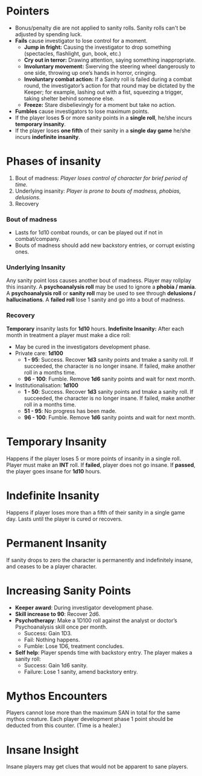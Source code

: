 <!-- TITLE: Rules and Mechanics -->
<!-- SUBTITLE: I'm not crazy, I swear! -->
# Pointers
* Bonus/penalty die are not applied to sanity rolls. Sanity rolls can't be adjusted by spending luck.
* **Fails** cause investigator to lose control for a moment.
	* **Jump in fright:** Causing the investigator to drop something (spectacles, flashlight, gun, book, etc.)
	* **Cry out in terror:** Drawing attention, saying something inappropriate.
	* **Involuntary movement:** Swerving the steering wheel dangerously to one side, throwing up one’s hands in horror, cringing.
	* **Involuntary combat action:** If a Sanity roll is failed during a combat round, the investigator’s action for that round may be dictated by the Keeper; for example, lashing out with a fist, squeezing a trigger, taking shelter behind someone else.
	* **Freeze:** Stare disbelievingly for a moment but take no action.
* **Fumbles** cause investigators to lose maximum points.
* If the player loses **5** or more sanity points in a **single roll**, he/she incurs **temporary insanity**.
* If the player loses **one fifth** of their sanity in a **single day game** he/she incurs **indefinite insanity**.
# Phases of insanity
1. Bout of madness: *Player loses control of character for brief period of time.*
2. Underlying insanity: *Player is prone to bouts of madness, phobias, delusions.*
3. Recovery
### Bout of madness
* Lasts for 1d10 combat rounds, or can be played out if not in combat/company.
* Bouts of madness should add new backstory entries, or corrupt existing ones.
### Underlying Insanity
Any sanity point loss causes another bout of madness. Player may rollplay this insanity.
A **psychoanalysis roll** may be used to ignore a **phobia / mania**.
A **psychoanalysis roll** or **sanity roll** may be used to see through **delusions / hallucinations**.
A **failed roll** lose 1 sanity and go into a bout of madness.
### Recovery
**Temporary** insanity lasts for **1d10** hours.
**Indefinite Insanity:**
After each month in treatment a player must make a dice roll:
* May be cured in the investigators development phase.
* Private care: **1d100**
	* **1 - 95**: Success. Recover **1d3** sanity points and tmake a sanity roll. If succeeded, the character is no longer insane. If failed, make another roll in a months time.
	* **96 - 100**: Fumble. Remove **1d6** sanity points and wait for next month.
* Institutionalisation: **1d100**
	* **1 - 50**: Success. Recover **1d3** sanity points and tmake a sanity roll. If succeeded, the character is no longer insane. If failed, make another roll in a months time.
	* **51 - 95**: No progress has been made.
	* **96 - 100**: Fumble. Remove **1d6** sanity points and wait for next month.
# Temporary Insanity
Happens if the player loses 5 or more points of insanity in a single roll.
Player must make an **INT** roll.
If **failed**, player does not go insane.
If **passed**, the player goes insane for **1d10** hours.
# Indefinite Insanity
Happens if player loses more than a fifth of their sanity in a single game day.
Lasts until the player is cured or recovers.
# Permanent Insanity
If sanity drops to zero the character is permanently and indefinitely insane, and ceases to be a player character.
# Increasing Sanity Points
* **Keeper award**: During investigator development phase.
* **Skill increase to 90**: Recover 2d6.
* **Psychotherapy**: Make a 1D100 roll against the analyst or doctor’s Psychoanalysis skill once per month.
	* Success: Gain 1D3.
	* Fail: Nothing happens.
	* Fumble: Lose 1D6, treatment concludes.
* **Self help**: Player spends time with backstory entry. The player makes a sanity roll:
	* Success: Gain 1d6 sanity.
	* Failure: Lose 1 sanity, amend backstory entry.
# Mythos Encounters
Players cannot lose more than the maximum SAN in total for the same mythos creature.
Each player development phase 1 point should be deducted from this counter. (Time is a healer.)
# Insane Insight
Insane players may get clues that would not be apparent to sane players.

